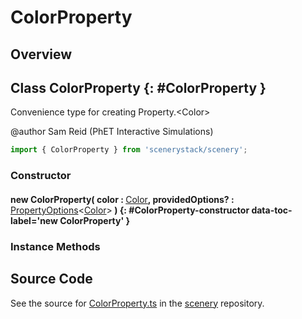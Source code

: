 # ColorProperty

## Overview



## Class ColorProperty {: #ColorProperty }


Convenience type for creating Property.&lt;Color&gt;

@author Sam Reid (PhET Interactive Simulations)

```js
import { ColorProperty } from 'scenerystack/scenery';
```
### Constructor

#### new ColorProperty( color : <span style="font-weight: 400;">[Color](../scenery/Color.md)</span>, providedOptions? : <span style="font-weight: 400;">[PropertyOptions](../axon/Property.md#PropertyOptions)&lt;[Color](../scenery/Color.md)&gt;</span> ) {: #ColorProperty-constructor data-toc-label='new ColorProperty' }

### Instance Methods





## Source Code

See the source for [ColorProperty.ts](https://github.com/phetsims/scenery/blob/main/js/util/ColorProperty.ts) in the [scenery](https://github.com/phetsims/scenery) repository.
